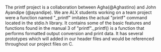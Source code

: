 The printf project is a collaboration between Agha(@Aghastino) and John Ayandipe (@ayandipe). We are ALX students working on a team project were a function named "_printf" imitates the actual "printf" command located in the stdio.h library. It contains some of the basic features and functions found in the manual 3 of "printf"._printf() is a function that performs formatted output conversion and print data. It has several prototypes which will added in our header files and would be referenced throughout our project files on C.
